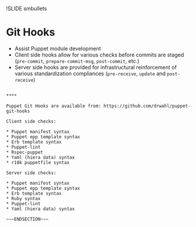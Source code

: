!SLIDE smbullets
# Git Hooks

* Assist Puppet module development
* Client side hooks allow for various checks before commits are staged (`pre-commit`, `prepare-commit-msg`, `post-commit`, etc.)
* Server side hooks are provided for infrastructural reinforcement of various standardization compliances (`pre-receive`, `update` and `post-receive`)

~~~SECTION:handouts~~~

****

Puppet Git Hooks are available from: https://github.com/drwahl/puppet-git-hooks

Client side checks:

* Puppet manifest syntax
* Puppet epp template syntax
* Erb template syntax
* Puppet-lint
* Rspec-puppet
* Yaml (hiera data) syntax
* r10k puppetfile syntax

Server side checks:

* Puppet manifest syntax
* Puppet epp template syntax
* Erb template syntax
* Ruby syntax
* Puppet-lint
* Yaml (hiera data) syntax

~~~ENDSECTION~~~
